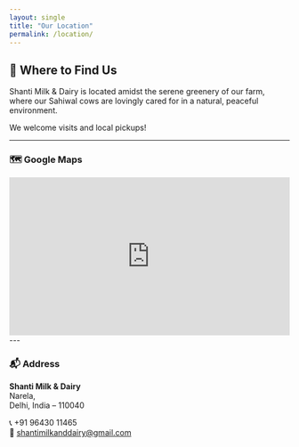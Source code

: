 ```yaml
---
layout: single
title: "Our Location"
permalink: /location/
---
```


## 📍 Where to Find Us

Shanti Milk & Dairy is located amidst the serene greenery of our farm, where our Sahiwal cows are lovingly cared for in a natural, peaceful environment.

We welcome visits and local pickups!

---

### 🗺️ Google Maps

<div style="position: relative; padding-bottom: 56.25%; height: 0; overflow: hidden; max-width: 100%; height: auto;">
  <iframe
    src="https://www.google.com/maps/embed?pb=!1m18!1m12!1m3!1d3162.1025552706465!2d77.1104146!3d28.8615659!2m3!1f0!2f0!3f0!3m2!1i1024!2i768!4f13.1!3m3!1m2!1s0x390dabe09b20a549%3A0x5a231ceb282aab02!2sShanti%20Milk%20Dairy!5e1!3m2!1sen!2sin!4v1750138121166!5m2!1sen!2sin"
    frameborder="0"
    style="position: absolute; top: 0; left: 0; width: 100%; height: 100%;"
    allowfullscreen=""
    loading="lazy">
  </iframe>
</div>
---

### 📬 Address

**Shanti Milk & Dairy**  
Narela,   
Delhi, India – 110040 

📞 +91 96430 11465  
📧 shantimilkanddairy@gmail.com
